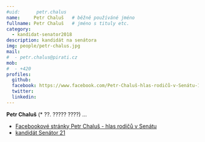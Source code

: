 ```yaml
---
#uid:      petr.chalus
name:     Petr Chaluš  	# běžně používáné jméno
fullname: Petr Chaluš  	# jméno s tituly etc.
category:
  - kandidat-senator2018
description: kandidát na senátora
img: people/petr-chalus.jpg
mail:
#  - petr.chalus@pirati.cz
mob:
#  - +420 
profiles:
  github:
  facebook: https://www.facebook.com/Petr-Chaluš-hlas-rodičů-v-Senátu-1500953270008675/
  twitter:
  linkedin:
---
```


**Petr Chaluš** (* ??. ????? ????) ...

* [Facebookové stránky Petr Chaluš - hlas rodičů v Senátu](https://www.facebook.com/Petr-Chaluš-hlas-rodičů-v-Senátu-1500953270008675/)
* [kandidát Senátor 21](https://www.senator21.cz/kandidati/petr-chalus/)


